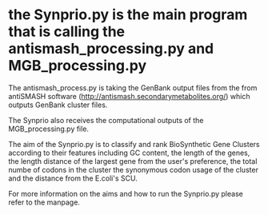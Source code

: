 # the Synprio.py is the main program that is calling the antismash_processing.py and MGB_processing.py

The antismash_process.py is taking the GenBank output files from the from antiSMASH software (http://antismash.secondarymetabolites.org/) 
which outputs GenBank cluster files. 

The Synprio also receives the computational outputs of the MGB_processing.py file. 

The aim of the Synprio.py is to classify and rank BioSynthetic Gene Clusters according to their features including GC content,
the length of the genes, the length distance of the largest gene from the user's preference, the total numbe of codons in the cluster
the synonymous codon usage of the cluster and the distance from the E.coli's SCU. 

For more information on the aims and how to run the Synprio.py please refer to the manpage.


